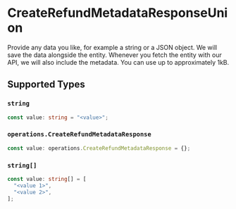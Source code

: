 # CreateRefundMetadataResponseUnion

Provide any data you like, for example a string or a JSON object. We will save the data alongside the entity. Whenever you fetch the entity with our API, we will also include the metadata. You can use up to approximately 1kB.


## Supported Types

### `string`

```typescript
const value: string = "<value>";
```

### `operations.CreateRefundMetadataResponse`

```typescript
const value: operations.CreateRefundMetadataResponse = {};
```

### `string[]`

```typescript
const value: string[] = [
  "<value 1>",
  "<value 2>",
];
```

